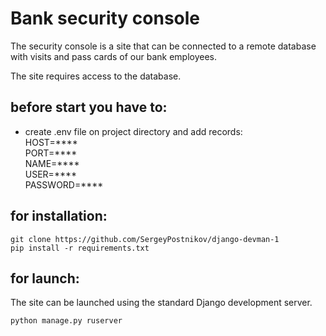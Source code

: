 # Bank security console
The security console is a site that can be connected to a remote database with visits and pass cards of our bank employees.

The site requires access to the database.

## before start you have to:
- create .env file on project directory and add records:  
HOST=****    
PORT=****  
NAME=****  
USER=****  
PASSWORD=****   

## for installation: 
```
git clone https://github.com/SergeyPostnikov/django-devman-1
pip install -r requirements.txt
```
## for launch:
The site can be launched using the standard Django development server.
```
python manage.py ruserver
```
